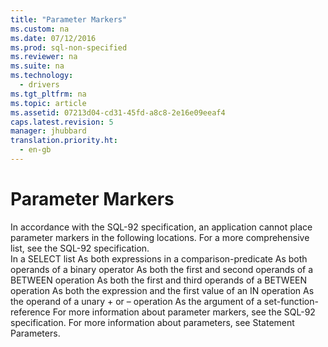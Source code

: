 ```yaml
---
title: "Parameter Markers"
ms.custom: na
ms.date: 07/12/2016
ms.prod: sql-non-specified
ms.reviewer: na
ms.suite: na
ms.technology: 
  - drivers
ms.tgt_pltfrm: na
ms.topic: article
ms.assetid: 07213d04-cd31-45fd-a8c8-2e16e09eeaf4
caps.latest.revision: 5
manager: jhubbard
translation.priority.ht: 
  - en-gb
---
```

# Parameter Markers
<?xml version="1.0" encoding="utf-8"?>
<developerReferenceWithoutSyntaxDocument xmlns="http://ddue.schemas.microsoft.com/authoring/2003/5" xmlns:xlink="http://www.w3.org/1999/xlink" xmlns:xsi="http://www.w3.org/2001/XMLSchema-instance" xsi:schemaLocation="http://ddue.schemas.microsoft.com/authoring/2003/5 http://dduestorage.blob.core.windows.net/ddueschema/developer.xsd">
  <introduction>
    <para>In accordance with the SQL-92 specification, an application cannot place parameter markers in the following locations. For a more comprehensive list, see the SQL-92 specification.  </para>
  </introduction>
  <section>
    <content>
      <list class="bullet">
        <listItem>
          <para>In a <legacyBold>SELECT</legacyBold> list</para>
        </listItem>
        <listItem>
          <para>As both <legacyItalic>expressions</legacyItalic> in a <legacyItalic>comparison-predicate</legacyItalic></para>
        </listItem>
        <listItem>
          <para>As both operands of a binary operator</para>
        </listItem>
        <listItem>
          <para>As both the first and second operands of a <legacyBold>BETWEEN </legacyBold>operation</para>
        </listItem>
        <listItem>
          <para>As both the first and third operands of a <legacyBold>BETWEEN</legacyBold> operation</para>
        </listItem>
        <listItem>
          <para>As both the expression and the first value of an <legacyBold>IN</legacyBold> operation</para>
        </listItem>
        <listItem>
          <para>As the operand of a unary + or – operation</para>
        </listItem>
        <listItem>
          <para>As the argument of a <legacyItalic>set-function-reference</legacyItalic></para>
        </listItem>
      </list>
      <para>For more information about parameter markers, see the SQL-92 specification. For more information about parameters, see <legacyLink xlink:href="58d5b166-2578-4699-a560-1f1e6d86c49a">Statement Parameters</legacyLink>.</para>
    </content>
  </section>
  <relatedTopics />
</developerReferenceWithoutSyntaxDocument>